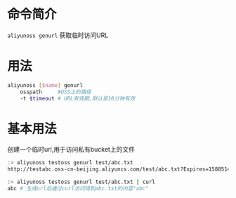 命令简介
======= 

`aliyunoss genurl` 获取临时访问URL
    

用法
=======

```bash
aliyunoss [$name] genurl 
	osspath     #OSS上的路径 
	-t $timeout # URL有效期,默认是10分钟有效
```

基本用法
========

创建一个临时url,用于访问私有bucket上的文件

```bash
:> aliyunoss testoss genurl test/abc.txt
http://testabc.oss-cn-beijing.aliyuncs.com/test/abc.txt?Expires=1588514819&OSSAccessKeyId=LTAI4GCKxgprwNsKvpobvyXD&Signature=cXU7jnCTaZKevyqUpXcnFTUONrg%3D

:> aliyunoss testoss genurl test/abc.txt | curl
abc # 生成url后通过curl访问得到abc.txt的内容"abc"
```
